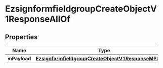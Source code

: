 

# EzsignformfieldgroupCreateObjectV1ResponseAllOf


## Properties

| Name | Type | Description | Notes |
|------------ | ------------- | ------------- | -------------|
|**mPayload** | [**EzsignformfieldgroupCreateObjectV1ResponseMPayload**](EzsignformfieldgroupCreateObjectV1ResponseMPayload.md) |  |  |



